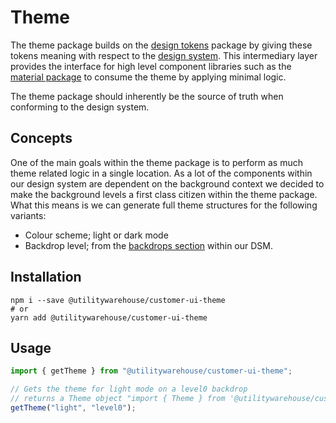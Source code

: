 # Theme

The theme package builds on the [design tokens](../design-tokens) package by
giving these tokens meaning with respect to the [design system](https://utilitywarehouse.invisionapp.com/dsm/utilitywarehouse/design-system).
This intermediary layer provides the interface for high level component
libraries such as the [material package](../packages/material) to consume the
theme by applying minimal logic.

The theme package should inherently be the source of truth when conforming to the design system.

## Concepts

One of the main goals within the theme package is to perform as much theme
related logic in a single location. As a lot of the components within our design
system are dependent on the background context we decided to make the background
levels a first class citizen within the theme package. What this means is we can
generate full theme structures for the following variants:

- Colour scheme; light or dark mode
- Backdrop level; from the [backdrops section](https://utilitywarehouse.invisionapp.com/dsm/utilitywarehouse/design-system/folder/colors/5dc2c340ef4827a55ced9ce3) within our DSM.

## Installation

```console
npm i --save @utilitywarehouse/customer-ui-theme
# or
yarn add @utilitywarehouse/customer-ui-theme
```

## Usage

```TypeScript
import { getTheme } from "@utilitywarehouse/customer-ui-theme";

// Gets the theme for light mode on a level0 backdrop
// returns a Theme object "import { Theme } from '@utilitywarehouse/customer-ui-theme'"
getTheme("light", "level0");

```
